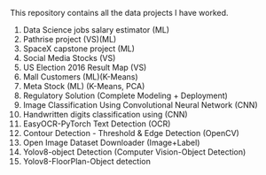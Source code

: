 This repository contains all the data projects I have worked.
1. Data Science jobs salary estimator (ML)
2. Pathrise project (VS)(ML)
3. SpaceX capstone project (ML)
4. Social Media Stocks (VS)
5. US Election 2016 Result Map (VS)
6. Mall Customers (ML)(K-Means)
7. Meta Stock (ML) (K-Means, PCA)
8. Regulatory Solution (Complete Modeling + Deployment)
9. Image Classification Using Convolutional Neural Network (CNN)
10. Handwritten digits classification using (CNN)
11. EasyOCR-PyTorch Text Detection (OCR)
12. Contour Detection - Threshold & Edge Detection (OpenCV)
13. Open Image Dataset Downloader (Image+Label)
14. Yolov8-object Detection (Computer Vision-Object Detection)
15. Yolov8-FloorPlan-Object detection